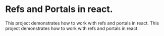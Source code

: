 # Refs and Portals in react.

This project demonstrates how to work with refs and portals in react.
This project demonstrates how to work with refs and portals in react.